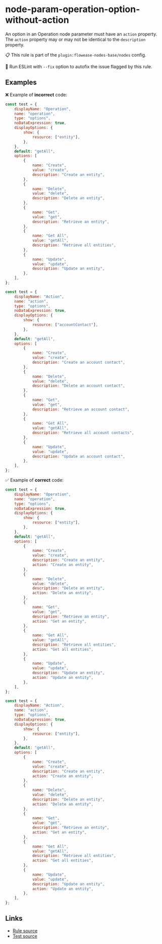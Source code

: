 [//]: # "File generated from a template. Do not edit this file directly."

# node-param-operation-option-without-action

An option in an Operation node parameter must have an `action` property. The `action` property may or may not be identical to the `description` property.

📋 This rule is part of the `plugin:flowease-nodes-base/nodes` config.

🔧 Run ESLint with `--fix` option to autofix the issue flagged by this rule.

## Examples

❌ Example of **incorrect** code:

```js
const test = {
	displayName: "Operation",
	name: "operation",
	type: "options",
	noDataExpression: true,
	displayOptions: {
		show: {
			resource: ["entity"],
		},
	},
	default: "getAll",
	options: [
		{
			name: "Create",
			value: "create",
			description: "Create an entity",
		},
		{
			name: "Delete",
			value: "delete",
			description: "Delete an entity",
		},
		{
			name: "Get",
			value: "get",
			description: "Retrieve an entity",
		},
		{
			name: "Get All",
			value: "getAll",
			description: "Retrieve all entities",
		},
		{
			name: "Update",
			value: "update",
			description: "Update an entity",
		},
	],
};

const test = {
	displayName: "Action",
	name: "action",
	type: "options",
	noDataExpression: true,
	displayOptions: {
		show: {
			resource: ["accountContact"],
		},
	},
	default: "getAll",
	options: [
		{
			name: "Create",
			value: "create",
			description: "Create an account contact",
		},
		{
			name: "Delete",
			value: "delete",
			description: "Delete an account contact",
		},
		{
			name: "Get",
			value: "get",
			description: "Retrieve an account contact",
		},
		{
			name: "Get All",
			value: "getAll",
			description: "Retrieve all account contacts",
		},
		{
			name: "Update",
			value: "update",
			description: "Update an account contact",
		},
	],
};
```

✅ Example of **correct** code:

```js
const test = {
	displayName: "Operation",
	name: "operation",
	type: "options",
	noDataExpression: true,
	displayOptions: {
		show: {
			resource: ["entity"],
		},
	},
	default: "getAll",
	options: [
		{
			name: "Create",
			value: "create",
			description: "Create an entity",
			action: "Create an entity",
		},
		{
			name: "Delete",
			value: "delete",
			description: "Delete an entity",
			action: "Delete an entity",
		},
		{
			name: "Get",
			value: "get",
			description: "Retrieve an entity",
			action: "Get an entity",
		},
		{
			name: "Get All",
			value: "getAll",
			description: "Retrieve all entities",
			action: "Get all entities",
		},
		{
			name: "Update",
			value: "update",
			description: "Update an entity",
			action: "Update an entity",
		},
	],
};

const test = {
	displayName: "Action",
	name: "action",
	type: "options",
	noDataExpression: true,
	displayOptions: {
		show: {
			resource: ["entity"],
		},
	},
	default: "getAll",
	options: [
		{
			name: "Create",
			value: "create",
			description: "Create an entity",
			action: "Create an entity",
		},
		{
			name: "Delete",
			value: "delete",
			description: "Delete an entity",
			action: "Delete an entity",
		},
		{
			name: "Get",
			value: "get",
			description: "Retrieve an entity",
			action: "Get an entity",
		},
		{
			name: "Get All",
			value: "getAll",
			description: "Retrieve all entities",
			action: "Get all entities",
		},
		{
			name: "Update",
			value: "update",
			description: "Update an entity",
			action: "Update an entity",
		},
	],
};
```

## Links

- [Rule source](../../lib/rules/node-param-operation-option-without-action.ts)
- [Test source](../../tests/node-param-operation-option-without-action.test.ts)
